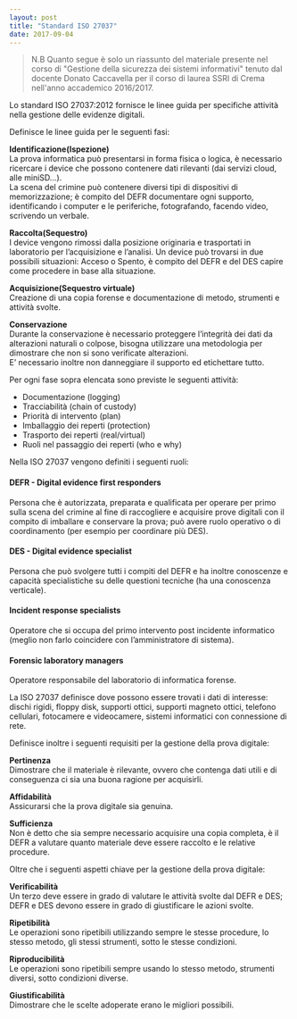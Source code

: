 ```yaml
---
layout: post
title: "Standard ISO 27037"
date: 2017-09-04
---
```


> N.B Quanto segue è solo un riassunto del materiale presente nel corso di "Gestione della sicurezza dei sistemi informativi" tenuto dal docente Donato Caccavella per il corso di laurea SSRI di Crema nell'anno accademico 2016/2017.  

Lo standard ISO 27037:2012 fornisce le linee guida per specifiche attività nella gestione delle evidenze digitali.

Definisce le linee guida per le seguenti fasi:  

**Identificazione(Ispezione)**  
La prova informatica può presentarsi in forma fisica o logica, è necessario ricercare i device che possono contenere dati rilevanti (dai servizi cloud, alle miniSD...).  
La scena del crimine può contenere diversi tipi di dispositivi di memorizzazione; è compito del DEFR documentare ogni supporto, identificando i computer e le periferiche, fotografando, facendo video, scrivendo un verbale.  

**Raccolta(Sequestro)**  
I device vengono rimossi dalla posizione originaria e trasportati in laboratorio per l’acquisizione e l’analisi.
Un device può trovarsi in due possibili situazioni: Acceso o Spento, è compito del DEFR e del DES capire come procedere in base alla situazione.

**Acquisizione(Sequestro virtuale)**  
Creazione di una copia forense e documentazione di metodo, strumenti e attività svolte.

**Conservazione**  
Durante la conservazione è necessario proteggere l’integrità dei dati da alterazioni naturali o colpose, bisogna utilizzare una metodologia per dimostrare che non si sono verificate alterazioni.  
E’ necessario inoltre non danneggiare il supporto ed etichettare tutto.  

Per ogni fase sopra elencata sono previste le seguenti attività:  
* Documentazione (logging)
* Tracciabilità (chain of custody)
* Priorità di intervento (plan)
* Imballaggio dei reperti (protection)
* Trasporto dei reperti (real/virtual)
* Ruoli nel passaggio dei reperti (who e why)

Nella ISO 27037 vengono definiti i seguenti ruoli:
#### DEFR - Digital evidence first responders
Persona che è autorizzata, preparata e qualificata per operare per primo sulla scena del crimine al fine di raccogliere e acquisire prove digitali con il compito di imballare e conservare la prova; può avere ruolo operativo o di coordinamento (per esempio per coordinare più DES).
#### DES - Digital evidence specialist
Persona che può svolgere tutti i compiti del DEFR e ha inoltre conoscenze e capacità specialistiche su delle questioni tecniche (ha una conoscenza verticale).
#### Incident response specialists
Operatore che si occupa del primo intervento post incidente informatico (meglio non farlo coincidere con l’amministratore di sistema).
#### Forensic laboratory managers
Operatore responsabile del laboratorio di informatica forense.


La ISO 27037 definisce dove possono essere trovati i dati di interesse: dischi rigidi, floppy disk, supporti ottici, supporti magneto ottici, telefono cellulari, fotocamere e videocamere, sistemi informatici con connessione di rete.

Definisce inoltre i seguenti requisiti per la gestione della prova digitale:  

**Pertinenza**  
Dimostrare che il materiale è rilevante, ovvero che contenga dati utili e di conseguenza ci sia una buona ragione per acquisirli. 

**Affidabilità**  
Assicurarsi che la prova digitale sia genuina. 

**Sufficienza**  
Non è detto che sia sempre necessario acquisire una copia completa, è il DEFR a valutare quanto materiale deve essere raccolto e le relative procedure.

Oltre che i seguenti aspetti chiave per la gestione della prova digitale:  

**Verificabilità**  
Un terzo deve essere in grado di valutare le attività svolte dal DEFR e DES; 
DEFR e DES devono essere in grado di giustificare le azioni svolte.

**Ripetibilità**  
Le operazioni sono ripetibili utilizzando sempre le stesse procedure, lo stesso metodo, gli stessi strumenti, sotto le stesse condizioni.

**Riproducibilità**  
Le operazioni sono ripetibili sempre usando lo stesso metodo, strumenti diversi, sotto condizioni diverse. 

**Giustificabilità**  
Dimostrare che le scelte adoperate erano le migliori possibili.
